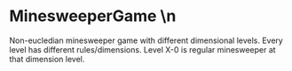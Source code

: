 # MinesweeperGame \n
Non-eucledian minesweeper game with different dimensional levels. Every level has different rules/dimensions. Level X-0 is regular minesweeper at that dimension level.
